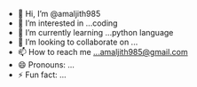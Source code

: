 - 👋 Hi, I’m @amaljith985
- 👀 I’m interested in ...coding
- 🌱 I’m currently learning ...python language
- 💞️ I’m looking to collaborate on ...
- 📫 How to reach me ...amaljith985@gmail.com
- 😄 Pronouns: ...
- ⚡ Fun fact: ...

<!---
amaljith985/amaljith985 is a ✨ special ✨ repository because its `README.md` (this file) appears on your GitHub profile.
You can click the Preview link to take a look at your changes.
--->
